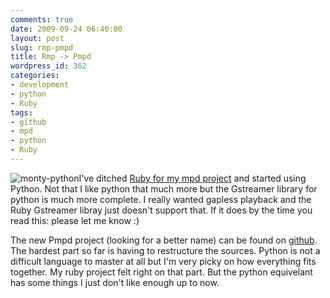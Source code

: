 ```yaml
---
comments: true
date: 2009-09-24 06:40:00
layout: post
slug: rmp-pmpd
title: Rmp -> Pmpd
wordpress_id: 362
categories:
- development
- python
- Ruby
tags:
- github
- mpd
- python
- Ruby
---
```


![monty-python](http://www.vanutsteen.nl/wp-content/uploads/2009/09/monty-python.jpg)I've ditched [Ruby for my mpd project](http://github.com/LeonB/rmpd) and started using Python. Not that I like python that much more but the Gstreamer library for python is much more complete. I really wanted gapless playback and the Ruby Gstreamer libray just doesn't support that. If it does by the time you read this: please let me know :)

The new Pmpd project (looking for a better name) can be found on [github](http://github.com/LeonB/pmpd). The hardest part so far is having to restructure the sources. Python is not a difficult language to master at all but I'm very picky on how everything fits together. My ruby project felt right on that part. But the python equivelant has some things I just don't like enough up to now.
